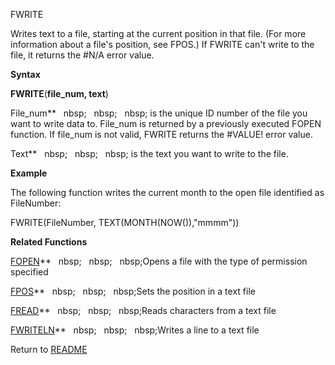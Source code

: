 FWRITE

Writes text to a file, starting at the current position in that file.
(For more information about a file's position, see FPOS.) If FWRITE
can't write to the file, it returns the \#N/A error value.

**Syntax**

**FWRITE**(**file\_num, text**)

File\_num**&nbsp;&nbsp;&nbsp;nbsp;&nbsp;&nbsp;&nbsp;nbsp;&nbsp;&nbsp;&nbsp;nbsp;&nbsp;is the unique ID number of the file you
want to write data to. File\_num is returned by a previously executed
FOPEN function. If file\_num is not valid, FWRITE returns the \#VALUE\!
error value.

Text**&nbsp;&nbsp;&nbsp;nbsp;&nbsp;&nbsp;&nbsp;nbsp;&nbsp;&nbsp;&nbsp;nbsp;&nbsp;is the text you want to write to the file.

**Example**

The following function writes the current month to the open file
identified as FileNumber:

FWRITE(FileNumber, TEXT(MONTH(NOW()),"mmmm"))

**Related Functions**

[FOPEN](FOPEN.md)**&nbsp;&nbsp;&nbsp;nbsp;&nbsp;&nbsp;&nbsp;nbsp;&nbsp;&nbsp;&nbsp;nbsp;Opens a file with the type of permission
specified

[FPOS](FPOS.md)**&nbsp;&nbsp;&nbsp;nbsp;&nbsp;&nbsp;&nbsp;nbsp;&nbsp;&nbsp;&nbsp;nbsp;Sets the position in a text file

[FREAD](FREAD.md)**&nbsp;&nbsp;&nbsp;nbsp;&nbsp;&nbsp;&nbsp;nbsp;&nbsp;&nbsp;&nbsp;nbsp;Reads characters from a text file

[FWRITELN](FWRITELN.md)**&nbsp;&nbsp;&nbsp;nbsp;&nbsp;&nbsp;&nbsp;nbsp;&nbsp;&nbsp;&nbsp;nbsp;Writes a line to a text file



Return to [README](README.md)

